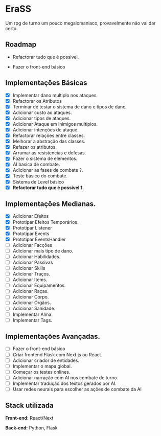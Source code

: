 # EraSS

Um rpg de turno um pouco megalomaniaco, provavelmente não vai dar certo.

## Roadmap

- Refactorar tudo que é possivel.

- Fazer o front-end básico

## Implementações Básicas
- [x] Implementar dano multiplo nos ataques.
- [x] Refactorar os Atributos
- [x] Terminar de testar o sistema de dano e tipos de dano.
- [x] Adicionar custo ao ataques.
- [x] Adicionar tipos de ataques.
- [x] Adicionar Ataque em inimigos multiplos.
- [x] Adicionar intenções de ataque.
- [x] Refactorar relações entre classes.
- [x] Melhorar a abstração das classes.
- [x] Refazer os atributos.
- [x] Arrumar as resistencias e defesas.
- [x] Fazer o sistema de elementos.
- [x] AI basica de combate.
- [x] Adicionar as fases de combate ?.
- [x] Teste básico do combate.
- [x] Sistema de Level básico
- [x] **Refactorar tudo que é possivel 1.**

## Implementações Medianas.
- [x] Adicionar Efeitos
- [x] Prototipar Efeitos Temporários.
- [x] Prototipar Listener
- [x] Prototipar Events
- [x] Prototipar  EventsHandler
- [ ] Adicionar Facções
- [ ] Adicionar mais tipo de dano.
- [ ] Adicionar Habilidades.
- [ ] Adicionar Passivas
- [ ] Adicionar Skills
- [ ] Adicionar Traços.
- [ ] Adicionar Items.
- [ ] Adicionar Equipamentos.
- [ ] Adicionar Raças.
- [ ] Adicionar Corpo.
- [ ] Adicionar Órgãos.
- [ ] Adicionar Sanidade.
- [ ] Implementar Alma.
- [ ] Implementar Tags.

## Implementações Avançadas.
- [ ] Fazer o front-end básico
- [ ] Criar frontend Flask com Next.js ou React.
- [ ] Adicionar criador de entidades.
- [ ] Implementar o mapa global.
- [ ] Começar os testes onlines.
- [ ] Adicionar narração com AI nos combate de turno.
- [ ] Implementar tradução dos textos gerados por AI.
- [ ] Usar redes neurais para escolher as ações de combate da AI

## Stack utilizada

**Front-end:** React/Next

**Back-end:** Python, Flask


